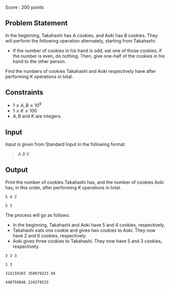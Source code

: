 Score : $200$ points

## Problem Statement

In the beginning, Takahashi has $A$ cookies, and Aoki has $B$ cookies.
They will perform the following operation alternately, starting from Takahashi:

- If the number of cookies in his hand is odd, eat one of those cookies; if the number is even, do nothing. Then, give one-half of the cookies in his hand to the other person.

Find the numbers of cookies Takahashi and Aoki respectively have after performing $K$ operations in total.

## Constraints

- $1 \leq A,B \leq 10^9$
- $1 \leq K \leq 100$
- $A,B$ and $K$ are integers.

## Input

Input is given from Standard Input in the following format:

> $A$ $B$ $K$

## Output

Print the number of cookies Takahashi has, and the number of cookies Aoki has, in this order, after performing $K$ operations in total.

```input1
5 4 2
```

```output1
5 3
```

The process will go as follows:

- In the beginning, Takahashi and Aoki have $5$ and $4$ cookies, respectively.
- Takahashi eats one cookie and gives two cookies to Aoki. They now have $2$ and $6$ cookies, respectively.
- Aoki gives three cookies to Takahashi. They now have $5$ and $3$ cookies, respectively.

```input2
3 3 3
```

```output2
1 3
```

```input3
314159265 358979323 84
```

```output3
448759046 224379523
```